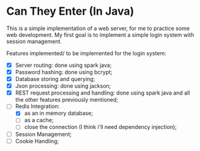 # Can They Enter (In Java)

This is a simple implementation of a web server, for me to practice some web development.
My first goal is to implement a simple login system with session management.

Features implemented/ to be implemented for the login system:

- [x] Server routing: done using spark java;
- [x] Password hashing: done using bcrypt;
- [x] Database storing and querying;
- [x] Json processing: done using jackson;
- [x] REST request processing and handling: done using spark java and all the other features
  previously mentioned;
- [ ] Redis Integration:
  - [x] as an in memory database;
  - [ ] as a cache;
  - [ ] close the connection (I think i'll need dependency injection);
- [ ] Session Management;
- [ ] Cookie Handling;